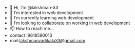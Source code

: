 - 👋 Hi, I’m @lakshman-33
- 👀 I’m interested in web development
- 🌱 I’m currently learning web development
- 💞️ I’m looking to collaborate on  working in web development
- 📫 How to reach me...
- contact :9618590013
- mail:lakshmanvadikala33@gmail.com

<!---
lakshman-33/lakshman-33 is a ✨ special ✨ repository because its `README.md` (this file) appears on your GitHub profile.
You can click the Preview link to take a look at your changes.
--->
